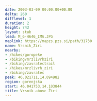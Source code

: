 ```yaml
---
date: 2003-03-09 00:00:00+00:00
delta: 260
difflevel: 1
duration: 2
height: 743
layout: stub
lead: M_6-4646_IMG.JPG
maplink: https://mapzs.pzs.si/path/31730
name: Vrsnik_Ziri
nearby:
- /hikes/goropeke
- /biking/mrzlivrhziri
- /biking/zavratectrail
- /hikes/mrzlivrh_ziri
- /biking/zavratec
peak: 46.021711,14.094982
region: gorenjska
start: 46.041753,14.103844
title: Vrsnik above Žiri
---
```

